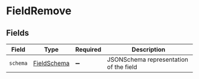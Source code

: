 # FieldRemove


## Fields

| Field                                             | Type                                              | Required                                          | Description                                       |
| ------------------------------------------------- | ------------------------------------------------- | ------------------------------------------------- | ------------------------------------------------- |
| `schema`                                          | [FieldSchema](../../models/shared/fieldschema.md) | :heavy_minus_sign:                                | JSONSchema representation of the field            |